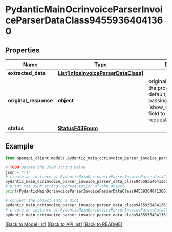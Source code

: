 # PydanticMainOcrinvoiceParserInvoiceParserDataClass94559364041360


## Properties

Name | Type | Description | Notes
------------ | ------------- | ------------- | -------------
**extracted_data** | [**List[InfosInvoiceParserDataClass]**](InfosInvoiceParserDataClass.md) |  | [optional] 
**original_response** | **object** | original response sent by the provider, hidden by default, show it by passing the &#x60;show_original_response&#x60; field to &#x60;true&#x60; in your request | [optional] 
**status** | [**StatusF43Enum**](StatusF43Enum.md) |  | 

## Example

```python
from openapi_client.models.pydantic_main_ocrinvoice_parser_invoice_parser_data_class94559364041360 import PydanticMainOcrinvoiceParserInvoiceParserDataClass94559364041360

# TODO update the JSON string below
json = "{}"
# create an instance of PydanticMainOcrinvoiceParserInvoiceParserDataClass94559364041360 from a JSON string
pydantic_main_ocrinvoice_parser_invoice_parser_data_class94559364041360_instance = PydanticMainOcrinvoiceParserInvoiceParserDataClass94559364041360.from_json(json)
# print the JSON string representation of the object
print(PydanticMainOcrinvoiceParserInvoiceParserDataClass94559364041360.to_json())

# convert the object into a dict
pydantic_main_ocrinvoice_parser_invoice_parser_data_class94559364041360_dict = pydantic_main_ocrinvoice_parser_invoice_parser_data_class94559364041360_instance.to_dict()
# create an instance of PydanticMainOcrinvoiceParserInvoiceParserDataClass94559364041360 from a dict
pydantic_main_ocrinvoice_parser_invoice_parser_data_class94559364041360_form_dict = pydantic_main_ocrinvoice_parser_invoice_parser_data_class94559364041360.from_dict(pydantic_main_ocrinvoice_parser_invoice_parser_data_class94559364041360_dict)
```
[[Back to Model list]](../README.md#documentation-for-models) [[Back to API list]](../README.md#documentation-for-api-endpoints) [[Back to README]](../README.md)


